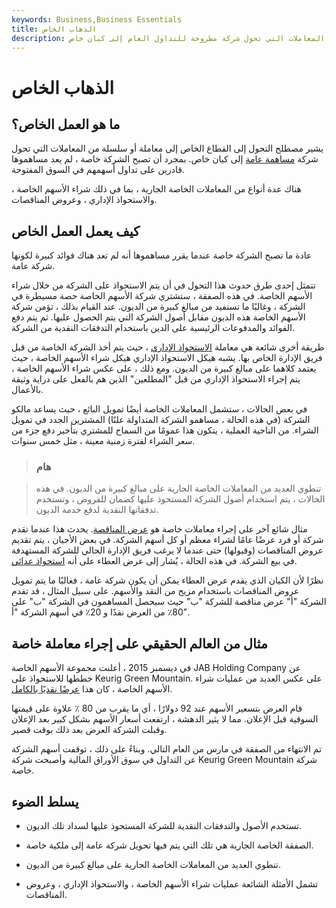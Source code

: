 ```yaml
---
keywords: Business,Business Essentials
title: الذهاب الخاص
description: التحول إلى القطاع الخاص هو معاملة أو سلسلة من المعاملات التي تحول شركة مطروحة للتداول العام إلى كيان خاص.
---
```


# الذهاب الخاص
## ما هو العمل الخاص؟

يشير مصطلح التحول إلى القطاع الخاص إلى معاملة أو سلسلة من المعاملات التي تحول شركة [مساهمة عامة](/publiccompany) إلى كيان خاص. بمجرد أن تصبح الشركة خاصة ، لم يعد مساهموها قادرين على تداول أسهمهم في السوق المفتوحة.

هناك عدة أنواع من المعاملات الخاصة الجارية ، بما في ذلك شراء الأسهم الخاصة ، والاستحواذ الإداري ، وعروض المناقصات.

## كيف يعمل العمل الخاص

عادة ما تصبح الشركة خاصة عندما يقرر مساهموها أنه لم تعد هناك فوائد كبيرة لكونها شركة عامة.

تتمثل إحدى طرق حدوث هذا التحول في أن يتم الاستحواذ على الشركة من خلال شراء الأسهم الخاصة. في هذه الصفقة ، ستشتري شركة الأسهم الخاصة حصة مسيطرة في الشركة ، وغالبًا ما تستفيد من مبالغ كبيرة من الديون. عند القيام بذلك ، تؤمن شركة الأسهم الخاصة هذه الديون مقابل أصول الشركة التي يتم الحصول عليها. ثم يتم دفع الفوائد والمدفوعات الرئيسية على الدين باستخدام التدفقات النقدية من الشركة.

طريقة أخرى شائعة هي معاملة [الاستحواذ الإداري](/mbo) ، حيث يتم أخذ الشركة الخاصة من قبل فريق الإدارة الخاص بها. يشبه هيكل الاستحواذ الإداري هيكل شراء الأسهم الخاصة ، حيث يعتمد كلاهما على مبالغ كبيرة من الديون. ومع ذلك ، على عكس شراء الأسهم الخاصة ، يتم إجراء الاستحواذ الإداري من قبل "المطلعين" الذين هم بالفعل على دراية وثيقة بالأعمال.

في بعض الحالات ، ستشمل المعاملات الخاصة أيضًا تمويل البائع ، حيث يساعد مالكو الشركة (في هذه الحالة ، مساهمو الشركة المتداولة علنًا) المشترين الجدد في تمويل الشراء. من الناحية العملية ، يتكون هذا عمومًا من السماح للمشتري بتأخير دفع جزء من سعر الشراء لفترة زمنية معينة ، مثل خمس سنوات.

> ### هام

> تنطوي العديد من المعاملات الخاصة الجارية على مبالغ كبيرة من الديون. في هذه الحالات ، يتم استخدام أصول الشركة المستحوذ عليها كضمان للقروض ، وتستخدم تدفقاتها النقدية لدفع خدمة الديون.

>

مثال شائع آخر على إجراء معاملات خاصة هو [عرض المناقصة](/tenderoffer). يحدث هذا عندما تقدم شركة أو فرد عرضًا عامًا لشراء معظم أو كل أسهم الشركة. في بعض الأحيان ، يتم تقديم عروض المناقصات (وقبولها) حتى عندما لا يرغب فريق الإدارة الحالي للشركة المستهدفة في بيع الشركة. في هذه الحالة ، يُشار إلى عرض العطاء على أنه [استحواذ عدائي](/hostiletakeover).

نظرًا لأن الكيان الذي يقدم عرض العطاء يمكن أن يكون شركة عامة ، فغالبًا ما يتم تمويل عروض المناقصات باستخدام مزيج من النقد والأسهم. على سبيل المثال ، قد تقدم الشركة "أ" عرض مناقصة للشركة "ب" حيث سيحصل المساهمون في الشركة "ب" على 80٪ من العرض نقدًا و 20٪ في أسهم الشركة "أ".

## مثال من العالم الحقيقي على إجراء معاملة خاصة

في ديسمبر 2015 ، أعلنت مجموعة الأسهم الخاصة JAB Holding Company عن خططها للاستحواذ على Keurig Green Mountain. على عكس العديد من عمليات شراء الأسهم الخاصة ، كان هذا [عرضًا نقديًا بالكامل](/all-cash-deal).

قام العرض بتسعير الأسهم عند 92 دولارًا ، أي ما يقرب من 80 ٪ علاوة على قيمتها السوقية قبل الإعلان. مما لا يثير الدهشة ، ارتفعت أسعار الأسهم بشكل كبير بعد الإعلان وقبلت الشركة العرض بعد ذلك بوقت قصير.

تم الانتهاء من الصفقة في مارس من العام التالي. وبناءً على ذلك ، توقفت أسهم الشركة عن التداول في سوق الأوراق المالية وأصبحت شركة Keurig Green Mountain شركة خاصة.

## يسلط الضوء

- تستخدم الأصول والتدفقات النقدية للشركة المستحوذ عليها لسداد تلك الديون.

- الصفقة الخاصة الجارية هي تلك التي يتم فيها تحويل شركة عامة إلى ملكية خاصة.

- تنطوي العديد من المعاملات الخاصة الجارية على مبالغ كبيرة من الديون.

- تشمل الأمثلة الشائعة عمليات شراء الأسهم الخاصة ، والاستحواذ الإداري ، وعروض المناقصات.

